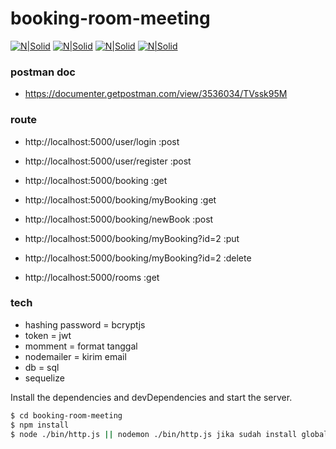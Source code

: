 # booking-room-meeting

[![N|Solid](https://i.cloudup.com/zfY6lL7eFa-3000x3000.png)]()
[![N|Solid](https://duckduckgo.com/i/a65969b4.png)]()
[![N|Solid](https://jwt.io/img/pic_logo.svg)]()
[![N|Solid](https://duckduckgo.com/i/d006c491.png)]()

### postman doc
* https://documenter.getpostman.com/view/3536034/TVssk95M
### route

* http://localhost:5000/user/login :post
* http://localhost:5000/user/register :post

* http://localhost:5000/booking :get
* http://localhost:5000/booking/myBooking :get
* http://localhost:5000/booking/newBook :post
* http://localhost:5000/booking/myBooking?id=2 :put
* http://localhost:5000/booking/myBooking?id=2 :delete

* http://localhost:5000/rooms :get

### tech

* hashing password = bcryptjs
* token = jwt
* momment = format tanggal
* nodemailer = kirim email
* db = sql
* sequelize

Install the dependencies and devDependencies and start the server.

```sh
$ cd booking-room-meeting
$ npm install
$ node ./bin/http.js || nodemon ./bin/http.js jika sudah install global
```
